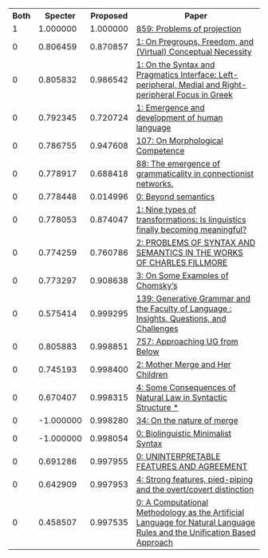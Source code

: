 <html><table><tr>
<th>Both</th>
<th>Specter</th>
<th>Proposed</th>
<th>Paper</th>
</tr>
<tr>
<td>1</td>
<td>1.000000</td>
<td>1.000000</td>
<td><a href="https://www.semanticscholar.org/paper/3ba496ba10a184d5bc6e7ae36a10685702d287a1">859: Problems of projection</a></td>
</tr>
<tr>
<td>0</td>
<td>0.806459</td>
<td>0.870857</td>
<td><a href="https://www.semanticscholar.org/paper/dcc6ae1de79ec4894793622bc087e3c98c342836">1: On Pregroups, Freedom, and (Virtual) Conceptual Necessity</a></td>
</tr>
<tr>
<td>0</td>
<td>0.805832</td>
<td>0.986542</td>
<td><a href="https://www.semanticscholar.org/paper/3b3d8e11c43a7f731664ee7d1c550e3d313e7390">1: On the Syntax and Pragmatics Interface: Left-peripheral, Medial and Right-peripheral Focus in Greek</a></td>
</tr>
<tr>
<td>0</td>
<td>0.792345</td>
<td>0.720724</td>
<td><a href="https://www.semanticscholar.org/paper/bee582d5cd5b20898aa993b82e748a6c8d689fa2">1: Emergence and development of human language</a></td>
</tr>
<tr>
<td>0</td>
<td>0.786755</td>
<td>0.947608</td>
<td><a href="https://www.semanticscholar.org/paper/6140d7e91e8fecf4353a8d77f6af20a629ec2533">107: On Morphological Competence</a></td>
</tr>
<tr>
<td>0</td>
<td>0.778917</td>
<td>0.688418</td>
<td><a href="https://www.semanticscholar.org/paper/724b26153983e669253226c974860bf00a0312b4">88: The emergence of grammaticality in connectionist networks.</a></td>
</tr>
<tr>
<td>0</td>
<td>0.778448</td>
<td>0.014996</td>
<td><a href="https://www.semanticscholar.org/paper/b842c3e063fd7b7f88c055eea6241d1500421153">0: Beyond semantics</a></td>
</tr>
<tr>
<td>0</td>
<td>0.778053</td>
<td>0.874047</td>
<td><a href="https://www.semanticscholar.org/paper/6d44fa2234138bae69f369a85b16afa766265bc6">1: Nine types of transformations: Is linguistics finally becoming meaningful?</a></td>
</tr>
<tr>
<td>0</td>
<td>0.774259</td>
<td>0.760786</td>
<td><a href="https://www.semanticscholar.org/paper/fa611653585d631dcfe9b759c0d33bd9efaae10e">2: PROBLEMS OF SYNTAX AND SEMANTICS IN THE WORKS OF CHARLES FILLMORE</a></td>
</tr>
<tr>
<td>0</td>
<td>0.773297</td>
<td>0.908638</td>
<td><a href="https://www.semanticscholar.org/paper/77a49716004d35c8170bcad3ca498bf6fce7d922">3: On Some Examples of Chomsky’s</a></td>
</tr>
<tr>
<td>0</td>
<td>0.575414</td>
<td>0.999295</td>
<td><a href="https://www.semanticscholar.org/paper/a4415c70e08de76457921c6335b73d3061b228a6">139: Generative Grammar and the Faculty of Language : Insights, Questions, and Challenges</a></td>
</tr>
<tr>
<td>0</td>
<td>0.805883</td>
<td>0.998851</td>
<td><a href="https://www.semanticscholar.org/paper/b21a4e384888b30d92ec38f602117c26b998b254">757: Approaching UG from Below</a></td>
</tr>
<tr>
<td>0</td>
<td>0.745193</td>
<td>0.998400</td>
<td><a href="https://www.semanticscholar.org/paper/a1b2e0d8245538a6e979862c613b1fcdb50668a5">2: Mother Merge and Her Children</a></td>
</tr>
<tr>
<td>0</td>
<td>0.670407</td>
<td>0.998315</td>
<td><a href="https://www.semanticscholar.org/paper/8f90eb437bc6e5715a47f5777b4418504f49360b">4: Some Consequences of Natural Law in Syntactic Structure *</a></td>
</tr>
<tr>
<td>0</td>
<td>-1.000000</td>
<td>0.998280</td>
<td><a href="https://www.semanticscholar.org/paper/4e819ae4726bc377859cfe044edbce9a06ca5d54">34: On the nature of merge</a></td>
</tr>
<tr>
<td>0</td>
<td>-1.000000</td>
<td>0.998054</td>
<td><a href="https://www.semanticscholar.org/paper/d653c8d20032431def91f00d64b817a4a042e1d4">0: Biolinguistic Minimalist Syntax</a></td>
</tr>
<tr>
<td>0</td>
<td>0.691286</td>
<td>0.997955</td>
<td><a href="https://www.semanticscholar.org/paper/1251313a9cdf71ec25ba4351e3e0915cce3d11d7">0: UNINTERPRETABLE FEATURES AND AGREEMENT</a></td>
</tr>
<tr>
<td>0</td>
<td>0.642909</td>
<td>0.997953</td>
<td><a href="https://www.semanticscholar.org/paper/e342596d5061925c82d2f1fdefaa5cb1a652abbb">4: Strong features, pied-piping and the overt/covert distinction</a></td>
</tr>
<tr>
<td>0</td>
<td>0.458507</td>
<td>0.997535</td>
<td><a href="https://www.semanticscholar.org/paper/b420119bc831bdcfd2554bad9807161a920fde41">0: A Computational Methodology as the Artificial Language for Natural Language Rules and the Unification Based Approach</a></td>
</tr>
</table></html>
